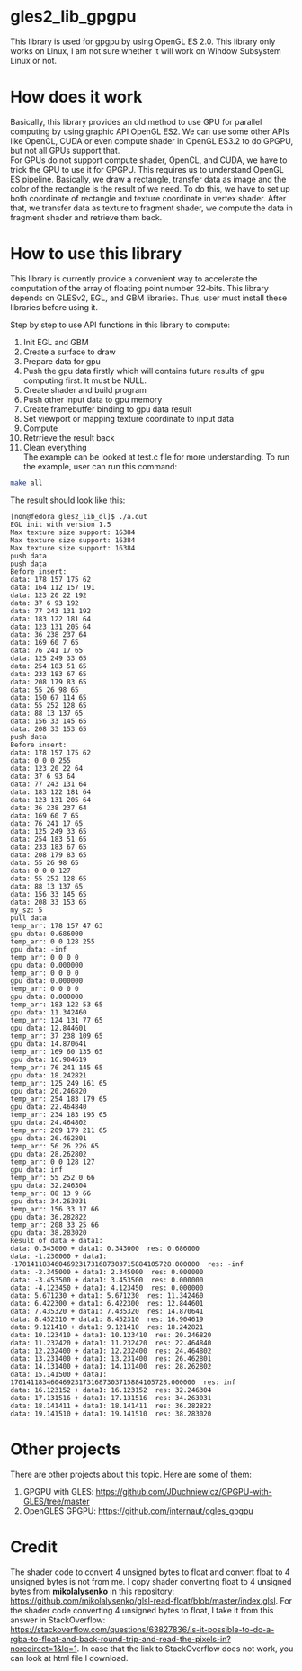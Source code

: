 # gles2_lib_gpgpu
This library is used for gpgpu by using OpenGL ES 2.0. This library only works on Linux, I am not sure whether it will work on Window Subsystem Linux or not. 
# How does it work
Basically, this library provides an old method to use GPU for parallel computing by using graphic API OpenGL ES2. We can use some other APIs like OpenCL, CUDA or even compute shader in OpenGL ES3.2 to do GPGPU, but not all GPUs support that.   
For GPUs do not support compute shader, OpenCL, and CUDA, we have to trick the GPU to use it for GPGPU. This requires us to understand OpenGL ES pipeline. Basically, we draw a rectangle, transfer data as image and the color of the rectangle is the result of we need. To do this, we have to set up both coordinate of rectangle and texture coordinate in vertex shader. After that, we transfer data as texture to fragment shader, we compute the data in fragment shader and retrieve them back.
# How to use this library
This library is currently provide a convenient way to accelerate the computation of the array of floating point number 32-bits. This library depends on GLESv2, EGL, and GBM libraries. Thus, user must install these libraries before using it.  

Step by step to use API functions in this library to compute:   
1. Init EGL and GBM
2. Create a surface to draw
3. Prepare data for gpu
4. Push the gpu data firstly which will contains future results of gpu computing first. It must be NULL. 
5. Create shader and build program
6. Push other input data to gpu memory
7. Create framebuffer binding to gpu data result
8. Set viewport or mapping texture coordinate to input data
9. Compute
10. Retrrieve the result back
11. Clean everything  
The example can be looked at test.c file for more understanding. To run the example, user can run this command:
```bash
make all
```
The result should look like this:
```
[non@fedora gles2_lib_dl]$ ./a.out 
EGL init with version 1.5
Max texture size support: 16384
Max texture size support: 16384
Max texture size support: 16384
push data
push data
Before insert: 
data: 178 157 175 62
data: 164 112 157 191
data: 123 20 22 192
data: 37 6 93 192
data: 77 243 131 192
data: 183 122 181 64
data: 123 131 205 64
data: 36 238 237 64
data: 169 60 7 65
data: 76 241 17 65
data: 125 249 33 65
data: 254 183 51 65
data: 233 183 67 65
data: 208 179 83 65
data: 55 26 98 65
data: 150 67 114 65
data: 55 252 128 65
data: 88 13 137 65
data: 156 33 145 65
data: 208 33 153 65
push data
Before insert: 
data: 178 157 175 62
data: 0 0 0 255
data: 123 20 22 64
data: 37 6 93 64
data: 77 243 131 64
data: 183 122 181 64
data: 123 131 205 64
data: 36 238 237 64
data: 169 60 7 65
data: 76 241 17 65
data: 125 249 33 65
data: 254 183 51 65
data: 233 183 67 65
data: 208 179 83 65
data: 55 26 98 65
data: 0 0 0 127
data: 55 252 128 65
data: 88 13 137 65
data: 156 33 145 65
data: 208 33 153 65
my_sz: 5
pull data
temp_arr: 178 157 47 63
gpu data: 0.686000
temp_arr: 0 0 128 255
gpu data: -inf
temp_arr: 0 0 0 0
gpu data: 0.000000
temp_arr: 0 0 0 0
gpu data: 0.000000
temp_arr: 0 0 0 0
gpu data: 0.000000
temp_arr: 183 122 53 65
gpu data: 11.342460
temp_arr: 124 131 77 65
gpu data: 12.844601
temp_arr: 37 238 109 65
gpu data: 14.870641
temp_arr: 169 60 135 65
gpu data: 16.904619
temp_arr: 76 241 145 65
gpu data: 18.242821
temp_arr: 125 249 161 65
gpu data: 20.246820
temp_arr: 254 183 179 65
gpu data: 22.464840
temp_arr: 234 183 195 65
gpu data: 24.464802
temp_arr: 209 179 211 65
gpu data: 26.462801
temp_arr: 56 26 226 65
gpu data: 28.262802
temp_arr: 0 0 128 127
gpu data: inf
temp_arr: 55 252 0 66
gpu data: 32.246304
temp_arr: 88 13 9 66
gpu data: 34.263031
temp_arr: 156 33 17 66
gpu data: 36.282822
temp_arr: 208 33 25 66
gpu data: 38.283020
Result of data + data1: 
data: 0.343000 + data1: 0.343000  res: 0.686000
data: -1.230000 + data1: -170141183460469231731687303715884105728.000000  res: -inf
data: -2.345000 + data1: 2.345000  res: 0.000000
data: -3.453500 + data1: 3.453500  res: 0.000000
data: -4.123450 + data1: 4.123450  res: 0.000000
data: 5.671230 + data1: 5.671230  res: 11.342460
data: 6.422300 + data1: 6.422300  res: 12.844601
data: 7.435320 + data1: 7.435320  res: 14.870641
data: 8.452310 + data1: 8.452310  res: 16.904619
data: 9.121410 + data1: 9.121410  res: 18.242821
data: 10.123410 + data1: 10.123410  res: 20.246820
data: 11.232420 + data1: 11.232420  res: 22.464840
data: 12.232400 + data1: 12.232400  res: 24.464802
data: 13.231400 + data1: 13.231400  res: 26.462801
data: 14.131400 + data1: 14.131400  res: 28.262802
data: 15.141500 + data1: 170141183460469231731687303715884105728.000000  res: inf
data: 16.123152 + data1: 16.123152  res: 32.246304
data: 17.131516 + data1: 17.131516  res: 34.263031
data: 18.141411 + data1: 18.141411  res: 36.282822
data: 19.141510 + data1: 19.141510  res: 38.283020
```
# Other projects
There are other projects about this topic. Here are some of them:
1. GPGPU with GLES: https://github.com/JDuchniewicz/GPGPU-with-GLES/tree/master
2. OpenGLES GPGPU: https://github.com/internaut/ogles_gpgpu
# Credit
The shader code to convert 4 unsigned bytes to float and convert float to 4 unsigned bytes is not from me. I copy shader converting float to 4 unsigned bytes from **mikolalysenko** in this repository: https://github.com/mikolalysenko/glsl-read-float/blob/master/index.glsl. 
For the shader code converting 4 unsigned bytes to float, I take it from this answer in StackOverflow: https://stackoverflow.com/questions/63827836/is-it-possible-to-do-a-rgba-to-float-and-back-round-trip-and-read-the-pixels-in?noredirect=1&lq=1. In case that the link to StackOverflow does not work, you can look at html file I download.
